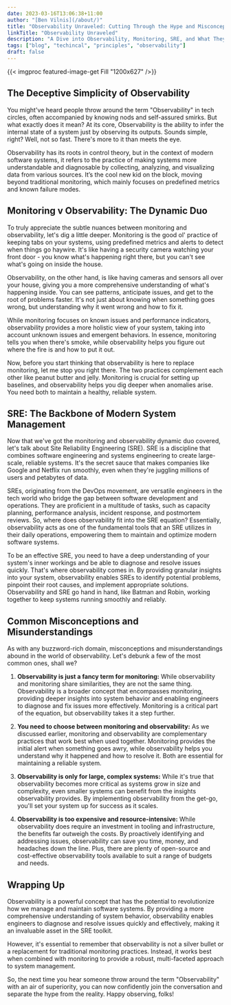 ```yaml
---
date: 2023-03-16T13:06:38+11:00
author: "[Ben Vilnis](/about/)"
title: "Observability Unraveled: Cutting Through the Hype and Misconceptions"
linkTitle: "Observability Unraveled"
description: "A Dive into Observability, Monitoring, SRE, and What They Really Mean for Your Systems."
tags: ["blog", "techincal", "principles", "observability"]
draft: false
---
```


<div class="center-text">

  {{< imgproc featured-image-get Fill "1200x627" />}}

  ## The Deceptive Simplicity of Observability
  You might've heard people throw around the term "Observability" in tech circles, often accompanied by knowing nods and self-assured smirks. But what exactly does it mean? At its core, Observability is the ability to infer the internal state of a system just by observing its outputs. Sounds simple, right? Well, not so fast. There's more to it than meets the eye.

  Observability has its roots in control theory, but in the context of modern software systems, it refers to the practice of making systems more understandable and diagnosable by collecting, analyzing, and visualizing data from various sources. It’s the cool new kid on the block, moving beyond traditional monitoring, which mainly focuses on predefined metrics and known failure modes.

  ## Monitoring v Observability: The Dynamic Duo
  To truly appreciate the subtle nuances between monitoring and observability, let's dig a little deeper. Monitoring is the good ol' practice of keeping tabs on your systems, using predefined metrics and alerts to detect when things go haywire. It's like having a security camera watching your front door - you know what's happening right there, but you can't see what's going on inside the house.

  Observability, on the other hand, is like having cameras and sensors all over your house, giving you a more comprehensive understanding of what's happening inside. You can see patterns, anticipate issues, and get to the root of problems faster. It's not just about knowing when something goes wrong, but understanding why it went wrong and how to fix it.

  While monitoring focuses on known issues and performance indicators, observability provides a more holistic view of your system, taking into account unknown issues and emergent behaviors. In essence, monitoring tells you when there's smoke, while observability helps you figure out where the fire is and how to put it out.

  Now, before you start thinking that observability is here to replace monitoring, let me stop you right there. The two practices complement each other like peanut butter and jelly. Monitoring is crucial for setting up baselines, and observability helps you dig deeper when anomalies arise. You need both to maintain a healthy, reliable system.

  ## SRE: The Backbone of Modern System Management
  Now that we've got the monitoring and observability dynamic duo covered, let's talk about Site Reliability Engineering (SRE). SRE is a discipline that combines software engineering and systems engineering to create large-scale, reliable systems. It's the secret sauce that makes companies like Google and Netflix run smoothly, even when they're juggling millions of users and petabytes of data.

  SREs, originating from the DevOps movement, are versatile engineers in the tech world who bridge the gap between software development and operations. They are proficient in a multitude of tasks, such as capacity planning, performance analysis, incident response, and postmortem reviews. So, where does observability fit into the SRE equation? Essentially, observability acts as one of the fundamental tools that an SRE utilizes in their daily operations, empowering them to maintain and optimize modern software systems.

  To be an effective SRE, you need to have a deep understanding of your system's inner workings and be able to diagnose and resolve issues quickly. That's where observability comes in. By providing granular insights into your system, observability enables SREs to identify potential problems, pinpoint their root causes, and implement appropriate solutions. Observability and SRE go hand in hand, like Batman and Robin, working together to keep systems running smoothly and reliably.

  ## Common Misconceptions and Misunderstandings
  As with any buzzword-rich domain, misconceptions and misunderstandings abound in the world of observability. Let's debunk a few of the most common ones, shall we?

  1. **Observability is just a fancy term for monitoring:** While observability and monitoring share similarities, they are not the same thing. Observability is a broader concept that encompasses monitoring, providing deeper insights into system behavior and enabling engineers to diagnose and fix issues more effectively. Monitoring is a critical part of the equation, but observability takes it a step further.

  2. **You need to choose between monitoring and observability:** As we discussed earlier, monitoring and observability are complementary practices that work best when used together. Monitoring provides the initial alert when something goes awry, while observability helps you understand why it happened and how to resolve it. Both are essential for maintaining a reliable system.

  3. **Observability is only for large, complex systems:** While it's true that observability becomes more critical as systems grow in size and complexity, even smaller systems can benefit from the insights observability provides. By implementing observability from the get-go, you'll set your system up for success as it scales.

  4. **Observability is too expensive and resource-intensive:** While observability does require an investment in tooling and infrastructure, the benefits far outweigh the costs. By proactively identifying and addressing issues, observability can save you time, money, and headaches down the line. Plus, there are plenty of open-source and cost-effective observability tools available to suit a range of budgets and needs.

  ## Wrapping Up
  Observability is a powerful concept that has the potential to revolutionize how we manage and maintain software systems. By providing a more comprehensive understanding of system behavior, observability enables engineers to diagnose and resolve issues quickly and effectively, making it an invaluable asset in the SRE toolkit.

  However, it's essential to remember that observability is not a silver bullet or a replacement for traditional monitoring practices. Instead, it works best when combined with monitoring to provide a robust, multi-faceted approach to system management.

  So, the next time you hear someone throw around the term "Observability" with an air of superiority, you can now confidently join the conversation and separate the hype from the reality. Happy observing, folks!

</div>
